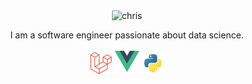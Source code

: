 <div align="center" with="100%">
 <img src="https://readme-typing-svg.demolab.com?font=Roboto&weight=900&size=40&duration=4000&pause=1000&color=B3B3B3&center=true&vCenter=true&width=500&height=70&lines=Hi+there!;It's+Christoper;A+software+engineer" alt="chris"/>
</div>

<p align="center">I am a software engineer passionate about data science. </p>

<div align="center">
<img src="https://github.com/devicons/devicon/blob/master/icons/laravel/laravel-original.svg" title="Laravel" alt="Laravel" width="35" height="35" />
<img src="https://github.com/devicons/devicon/blob/master/icons/vuejs/vuejs-original.svg" title="VueJs" alt="VueJs" width="40" height="40"/>
<img src="https://github.com/devicons/devicon/blob/master/icons/python/python-original.svg" title="Python" alt="Python" width="35" height="35"/>
</div>
